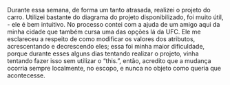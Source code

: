Durante essa semana, de forma um tanto atrasada, realizei o projeto do carro. Utilizei bastante do diagrama do projeto disponibilizado, foi muito útil, - ele é bem intuitivo. 
No processo contei com a ajuda de um amigo aqui da minha cidade que também cursa uma das opções lá da UFC. Ele me esclareceu a respeito de como modificar os valores dos atributos, 
acrescentando e decrescendo eles; essa foi minha maior dificuldade, porque durante esses alguns dias tentando realizar o projeto, vinha tentando fazer isso sem utilizar o “this.”, 
então, acredito que a mudança ocorria sempre localmente, no escopo, e nunca no objeto como queria que acontecesse. 
